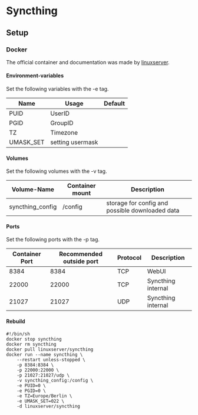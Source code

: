# Syncthing

## Setup

### Docker

The official container and documentation was made by [linuxserver](https://hub.docker.com/r/linuxserver/syncthing).

#### Environment-variables
Set the following variables with the -e tag.

| Name      | Usage            | Default |
| --------- | ---------------- | ------- |
| PUID      | UserID           |         |
| PGID      | GroupID          |         |
| TZ        | Timezone         |         |
| UMASK\_SET | setting usermask |         |

#### Volumes
Set the following volumes with the -v tag.

| Volume-Name      | Container mount | Description                                     |
| ---------------- | --------------- | ----------------------------------------------- |
| syncthing\_config | /config         | storage for config and possible downloaded data |

#### Ports
Set the following ports with the -p tag.

| Container Port | Recommended outside port | Protocol | Description        |
| -------------- | ------------------------ | -------- | ------------------ |
| 8384           | 8384                     | TCP      | WebUI              |
| 22000          | 22000                    | TCP      | Syncthing internal |
| 21027          | 21027                    | UDP      | Syncthing internal |

#### Rebuild

```
#!/bin/sh
docker stop syncthing
docker rm syncthing
docker pull linuxserver/syncthing
docker run --name syncthing \
	--restart unless-stopped \
	-p 8384:8384 \
	-p 22000:22000 \
	-p 21027:21027/udp \
	-v syncthing_config:/config \
	-e PUID=0 \
	-e PGID=0 \
	-e TZ=Europe/Berlin \
	-e UMASK_SET=022 \
	-d linuxserver/syncthing
```
